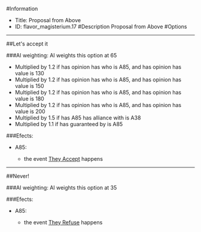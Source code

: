 #Information
 - Title: Proposal from Above
 - ID: flavor_magisterium.17
#Description
Proposal from Above
#Options

___
##Let's accept it

###AI weighting:
AI weights this option at 65
 - Multiplied by 1.2 if has opinion has who is A85, and has opinion has value is 130
 - Multiplied by 1.2 if has opinion has who is A85, and has opinion has value is 150
 - Multiplied by 1.2 if has opinion has who is A85, and has opinion has value is 180
 - Multiplied by 1.2 if has opinion has who is A85, and has opinion has value is 200
 - Multiplied by 1.5 if has A85 has alliance with is A38
 - Multiplied by 1.1 if has guaranteed by is A85


###Efects:<ul><li>A85:</li><ul><li>the event [They Accept](../events/they_accept.md) happens</li></ul></ul>

___
##Never!

###AI weighting:
AI weights this option at 35


###Efects:<ul><li>A85:</li><ul><li>the event [They Refuse](../events/they_refuse.md) happens</li></ul></ul>
